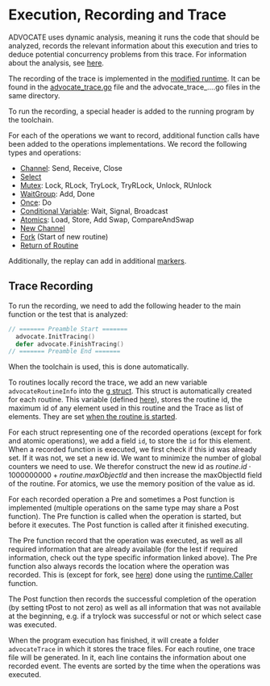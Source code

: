 # Execution, Recording and Trace

ADVOCATE uses dynamic analysis, meaning it runs the code that should be analyzed,
records the relevant information about this execution and tries to deduce
potential concurrency problems from this trace. For information about the
analysis, see [here](analysis.md).

The recording of the trace is implemented in the [modified runtime](../go-patch/src/runtime).
It can be found in the [advocate_trace.go](../go-patch/src/runtime/advocate_trace.go) file and the
advocate_trace_....go files in the same directory.

To run the recording, a special header is added to the running program by
the toolchain.

For each of the operations we want to record, additional function calls
have been added to the operations implementations.
We record the following types and operations:

- [Channel](trace/channel.md): Send, Receive, Close
- [Select](trace/select.md)
- [Mutex](trace/mutex.md): Lock, RLock, TryLock, TryRLock, Unlock, RUnlock
- [WaitGroup](trace/waitGroup.md): Add, Done
- [Once](trace/once.md): Do
- [Conditional Variable](trace/conditionalVariables.md): Wait, Signal, Broadcast
- [Atomics](trace/atomics.md): Load, Store, Add Swap, CompareAndSwap
- [New Channel](trace/newChannel.md)
- [Fork](trace/fork.md) (Start of new routine)
- [Return of Routine](trace/routineEnd.md)

Additionally, the replay can add in additional [markers](trace/replay.md).

## Trace Recording
To run the recording, we need to add the following header to the main function
or the test that is analyzed:

```go
// ======= Preamble Start =======
  advocate.InitTracing()
  defer advocate.FinishTracing()
// ======= Preamble End =======
```

When the toolchain is used, this is done automatically.

To routines locally record the trace, we add an new variable `advocateRoutineInfo` into the [g struct](../go-patch/src/runtime/runtime2.go#L517).
This struct is automatically created for each routine.
This variable (defined [here](../go-patch/src/runtime/advocate_routine.go#L28)), stores the routine id,
the maximum id of any element used in this routine and the
Trace as list of elements. They are set [when the routine is started](../go-patch/src/runtime/proc.go#L5080).

For each struct representing one of the recorded operations (except for fork and atomic operations), we add a field `id`, to store the `id` for this element. When a recorded function
is executed, we first check if this id was already set. If it was not, we set a new id. We want to minimize the number of
global counters we need to use. We therefor construct the new
id as $routine.id\cdot1000000000 + routine.maxObjectId$ and then increase the maxObjectId field of the routine. For atomics, we use the memory position of the value as id.

For each recorded operation a Pre and sometimes a Post function is implemented (multiple operations on the same type may share a Post function). The Pre function is called when the operation
is started, but before it executes. The Post function is called after it finished executing.

The Pre function record that the operation was executed, as well as all required information that are already available (for the lest if required information, check out the type specific information linked above). The Pre function
also always records the location where the operation was recorded. This is (except for fork, see [here](./trace/fork.md#implementation)) done using the [runtime.Caller](https://pkg.go.dev/runtime#Caller) function.

The Post function then records the successful completion of the
operation (by setting tPost to not zero) as well as all information that was not available at the beginning, e.g. if a trylock was successful or not or which select case was executed.

When the program execution has finished, it will create a folder `advocateTrace`
in which it stores the trace files. For each routine, one trace file will be
generated. In it, each line contains the information about one recorded
event. The events are sorted by the time when the operations was executed.